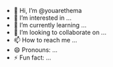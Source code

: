 - 👋 Hi, I’m @youarethema
- 👀 I’m interested in ...
- 🌱 I’m currently learning ...
- 💞️ I’m looking to collaborate on ...
- 📫 How to reach me ...
- 😄 Pronouns: ...
- ⚡ Fun fact: ...

<!---
youarethema/youarethema is a ✨ special ✨ repository because its `README.md` (this file) appears on your GitHub profile.
You can click the Preview link to take a look at your changes.
--->
